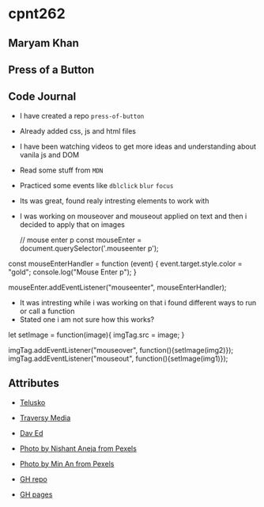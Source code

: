 # cpnt262
## Maryam Khan
## Press of a Button

## Code Journal

- I have created a repo `press-of-button`
- Already added css, js and html files
- I have been watching videos to get more ideas and  understanding about vanila js and DOM
- Read some stuff from `MDN`
- Practiced some events like `dblclick` `blur` `focus`
- Its was great, found realy intresting  elements to work with
- I was working on mouseover and mouseout applied on text and then i decided to apply that on
  images 

  // mouse enter p
const mouseEnter = document.querySelector('.mouseenter p');


const mouseEnterHandler = function (event) {
  event.target.style.color = "gold";
  console.log("Mouse Enter p");
}

mouseEnter.addEventListener("mouseenter", mouseEnterHandler);


- It was intresting while i was working on that i found different ways to run or call a function
- Stated one i am not sure how this works?

let setImage = function(image){
  imgTag.src = image;
}

imgTag.addEventListener("mouseover", function(){setImage(img2)});
imgTag.addEventListener("mouseout", function(){setImage(img1)});


## Attributes
- [Telusko](https://www.youtube.com/watch?v=AiiXLmqhndU)

- [Traversy Media](https://www.youtube.com/watch?v=0ik6X4DJKCc)

- [Dav Ed](https://www.youtube.com/watch?v=wiozYyXQEVk)

- [Photo by Nishant Aneja from Pexels](https://images.pexels.com/photos/2361952/pexels-photo-2361952.jpeg?auto=compress&cs=tinysrgb&dpr=2&h=750&w=1260)

- [Photo by Min An from Pexels](https://images.pexels.com/photos/667228/pexels-photo-667228.jpeg?auto=compress&cs=tinysrgb&dpr=2&h=750&w=1260)

- [GH repo](https://github.com/maryambkhan/press-of-button)
- [GH pages](https://maryambkhan.github.io/press-of-button/)